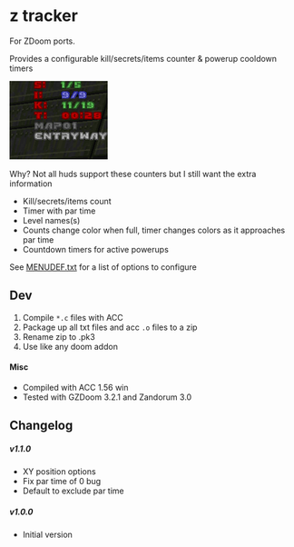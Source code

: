 z tracker
=======
For ZDoom ports.

Provides a configurable kill/secrets/items counter & powerup cooldown timers

![Tracker](tracker.png)

Why? Not all huds support these counters but I still want the extra information

* Kill/secrets/items count
* Timer with par time
* Level names(s)
* Counts change color when full, timer changes colors as it approaches par time
* Countdown timers for active powerups

See [MENUDEF.txt](menudef.txt) for a list of options to configure

Dev
---
1. Compile `*.c` files with ACC
2. Package up all txt files and acc `.o` files to a zip
3. Rename zip to .pk3
4. Use like any doom addon

#### Misc
* Compiled with ACC 1.56 win
* Tested with GZDoom 3.2.1 and Zandorum 3.0

Changelog
---------
##### v1.1.0
* XY position options
* Fix par time of 0 bug
* Default to exclude par time

##### v1.0.0
* Initial version
